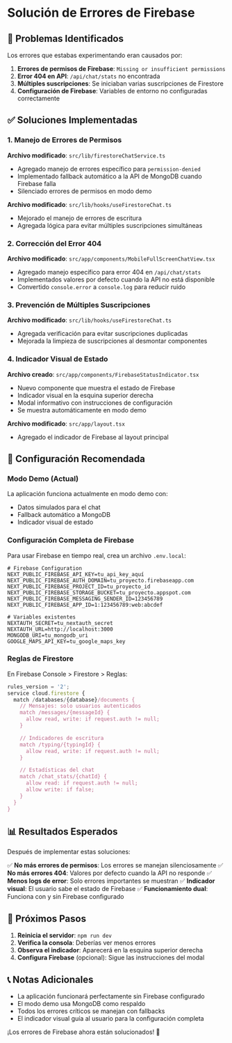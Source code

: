 # Solución de Errores de Firebase

## 🚨 Problemas Identificados

Los errores que estabas experimentando eran causados por:

1. **Errores de permisos de Firebase**: `Missing or insufficient permissions`
2. **Error 404 en API**: `/api/chat/stats` no encontrada
3. **Múltiples suscripciones**: Se iniciaban varias suscripciones de Firestore
4. **Configuración de Firebase**: Variables de entorno no configuradas correctamente

## ✅ Soluciones Implementadas

### 1. Manejo de Errores de Permisos

**Archivo modificado**: `src/lib/firestoreChatService.ts`
- Agregado manejo de errores específico para `permission-denied`
- Implementado fallback automático a la API de MongoDB cuando Firebase falla
- Silenciado errores de permisos en modo demo

**Archivo modificado**: `src/lib/hooks/useFirestoreChat.ts`
- Mejorado el manejo de errores de escritura
- Agregada lógica para evitar múltiples suscripciones simultáneas

### 2. Corrección del Error 404

**Archivo modificado**: `src/app/components/MobileFullScreenChatView.tsx`
- Agregado manejo específico para error 404 en `/api/chat/stats`
- Implementados valores por defecto cuando la API no está disponible
- Convertido `console.error` a `console.log` para reducir ruido

### 3. Prevención de Múltiples Suscripciones

**Archivo modificado**: `src/lib/hooks/useFirestoreChat.ts`
- Agregada verificación para evitar suscripciones duplicadas
- Mejorada la limpieza de suscripciones al desmontar componentes

### 4. Indicador Visual de Estado

**Archivo creado**: `src/app/components/FirebaseStatusIndicator.tsx`
- Nuevo componente que muestra el estado de Firebase
- Indicador visual en la esquina superior derecha
- Modal informativo con instrucciones de configuración
- Se muestra automáticamente en modo demo

**Archivo modificado**: `src/app/layout.tsx`
- Agregado el indicador de Firebase al layout principal

## 🔧 Configuración Recomendada

### Modo Demo (Actual)
La aplicación funciona actualmente en modo demo con:
- Datos simulados para el chat
- Fallback automático a MongoDB
- Indicador visual de estado

### Configuración Completa de Firebase

Para usar Firebase en tiempo real, crea un archivo `.env.local`:

```env
# Firebase Configuration
NEXT_PUBLIC_FIREBASE_API_KEY=tu_api_key_aquí
NEXT_PUBLIC_FIREBASE_AUTH_DOMAIN=tu_proyecto.firebaseapp.com
NEXT_PUBLIC_FIREBASE_PROJECT_ID=tu_proyecto_id
NEXT_PUBLIC_FIREBASE_STORAGE_BUCKET=tu_proyecto.appspot.com
NEXT_PUBLIC_FIREBASE_MESSAGING_SENDER_ID=123456789
NEXT_PUBLIC_FIREBASE_APP_ID=1:123456789:web:abcdef

# Variables existentes
NEXTAUTH_SECRET=tu_nextauth_secret
NEXTAUTH_URL=http://localhost:3000
MONGODB_URI=tu_mongodb_uri
GOOGLE_MAPS_API_KEY=tu_google_maps_key
```

### Reglas de Firestore

En Firebase Console > Firestore > Reglas:

```javascript
rules_version = '2';
service cloud.firestore {
  match /databases/{database}/documents {
    // Mensajes: solo usuarios autenticados
    match /messages/{messageId} {
      allow read, write: if request.auth != null;
    }

    // Indicadores de escritura
    match /typing/{typingId} {
      allow read, write: if request.auth != null;
    }

    // Estadísticas del chat
    match /chat_stats/{chatId} {
      allow read: if request.auth != null;
      allow write: if false;
    }
  }
}
```

## 📊 Resultados Esperados

Después de implementar estas soluciones:

✅ **No más errores de permisos**: Los errores se manejan silenciosamente
✅ **No más errores 404**: Valores por defecto cuando la API no responde
✅ **Menos logs de error**: Solo errores importantes se muestran
✅ **Indicador visual**: El usuario sabe el estado de Firebase
✅ **Funcionamiento dual**: Funciona con y sin Firebase configurado

## 🚀 Próximos Pasos

1. **Reinicia el servidor**: `npm run dev`
2. **Verifica la consola**: Deberías ver menos errores
3. **Observa el indicador**: Aparecerá en la esquina superior derecha
4. **Configura Firebase** (opcional): Sigue las instrucciones del modal

## 📞 Notas Adicionales

- La aplicación funcionará perfectamente sin Firebase configurado
- El modo demo usa MongoDB como respaldo
- Todos los errores críticos se manejan con fallbacks
- El indicador visual guía al usuario para la configuración completa

¡Los errores de Firebase ahora están solucionados! 🎉
